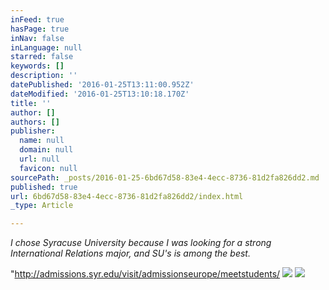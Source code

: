 ```yaml
---
inFeed: true
hasPage: true
inNav: false
inLanguage: null
starred: false
keywords: []
description: ''
datePublished: '2016-01-25T13:11:00.952Z'
dateModified: '2016-01-25T13:10:18.170Z'
title: ''
author: []
authors: []
publisher:
  name: null
  domain: null
  url: null
  favicon: null
sourcePath: _posts/2016-01-25-6bd67d58-83e4-4ecc-8736-81d2fa826dd2.md
published: true
url: 6bd67d58-83e4-4ecc-8736-81d2fa826dd2/index.html
_type: Article

---
```

_I chose Syracuse University because I was looking for a strong International Relations major, and SU's is among the best._

"http://admissions.syr.edu/visit/admissionseurope/meetstudents/
![](https://the-grid-user-content.s3-us-west-2.amazonaws.com/a44afe1a-c786-4dc1-98df-3119fb822278.jpg)
![](https://the-grid-user-content.s3-us-west-2.amazonaws.com/28b8a9a9-fee3-48bb-8471-ced638bcb57b.jpg)
